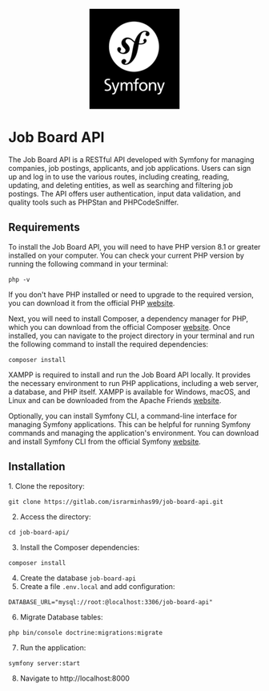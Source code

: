 <p align="center">
  <img align="center" height="200" src="public/symfony.svg">
</p>
<h1>Job Board API</h1>
The Job Board API is a RESTful API developed with Symfony for managing companies, job postings, applicants, and job applications. Users can sign up and log in to use the various routes, including creating, reading, updating, and deleting entities, as well as searching and filtering job postings. The API offers user authentication, input data validation, and quality tools such as PHPStan and PHPCodeSniffer.

<h2>Requirements</h2>
To install the Job Board API, you will need to have PHP version 8.1 or greater installed on your computer. You can check your current PHP version by running the following command in your terminal:

```shell
php -v
```

If you don't have PHP installed or need to upgrade to the required version, you can download it from the official PHP <a href="https://www.php.net/downloads.php">website</a>.

Next, you will need to install Composer, a dependency manager for PHP, which you can download from the official Composer <a href="https://getcomposer.org/download/">website</a>. Once installed, you can navigate to the project directory in your terminal and run the following command to install the required dependencies:
```shell
composer install
```

XAMPP is required to install and run the Job Board API locally. It provides the necessary environment to run PHP applications, including a web server, a database, and PHP itself. XAMPP is available for Windows, macOS, and Linux and can be downloaded from the Apache Friends <a href="https://www.apachefriends.org/">website</a>.

Optionally, you can install Symfony CLI, a command-line interface for managing Symfony applications. This can be helpful for running Symfony commands and managing the application's environment. You can download and install Symfony CLI from the official Symfony <a href="https://symfony.com/download">website</a>.

<h2>Installation</h2>
1. Clone the repository:

```shell
git clone https://gitlab.com/israrminhas99/job-board-api.git
```

2. Access the directory:

```shell
cd job-board-api/
```

3. Install the Composer dependencies:

```shell
composer install
```

4. Create the database `job-board-api` 
5. Create a file `.env.local` and add configuration:

```dotenv
DATABASE_URL="mysql://root:@localhost:3306/job-board-api"
```

6. Migrate Database tables:

```
php bin/console doctrine:migrations:migrate
```

7. Run the application:

```shell
symfony server:start
```

8. Navigate to http://localhost:8000